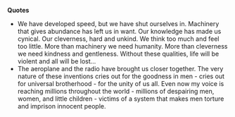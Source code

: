 **Quotes**
- We have developed speed, but we have shut ourselves in. Machinery that gives abundance has left us in want. Our knowledge has made us cynical. Our cleverness, hard and unkind. We think too much and feel too little. More than machinery we need humanity. More than cleverness we need kindness and gentleness. Without these qualities, life will be violent and all will be lost…
- The aeroplane and the radio have brought us closer together. The very nature of these inventions cries out for the goodness in men - cries out for universal brotherhood - for the unity of us all. Even now my voice is reaching millions throughout the world - millions of despairing men, women, and little children - victims of a system that makes men torture and imprison innocent people.